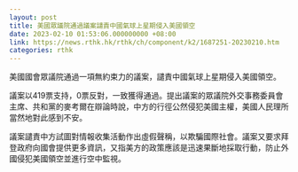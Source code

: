 ```yaml
---
layout: post
title: 美國眾議院通過議案譴責中國氣球上星期侵入美國領空
date: 2023-02-10 01:53:06.000000000 +08:00
link: https://news.rthk.hk/rthk/ch/component/k2/1687251-20230210.htm
categories: rthk
---
```


美國國會眾議院通過一項無約束力的議案，譴責中國氣球上星期侵入美國領空。

議案以419票支持，0票反對，一致獲得通過。提出議案的眾議院外交事務委員會主席、共和黨的麥考爾在辯論時說，中方的行徑公然侵犯美國主權，美國人民理所當然地對此感到不安。

議案譴責中方試圖對情報收集活動作出虛假聲稱，以欺騙國際社會。議案又要求拜登政府向國會提供更多資訊，又指美方的政策應該是迅速果斷地採取行動，防止外國侵犯美國領空並進行空中監視。
